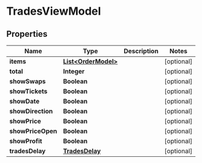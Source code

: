 # TradesViewModel

## Properties
Name | Type | Description | Notes
------------ | ------------- | ------------- | -------------
**items** | [**List&lt;OrderModel&gt;**](OrderModel.md) |  |  [optional]
**total** | **Integer** |  |  [optional]
**showSwaps** | **Boolean** |  |  [optional]
**showTickets** | **Boolean** |  |  [optional]
**showDate** | **Boolean** |  |  [optional]
**showDirection** | **Boolean** |  |  [optional]
**showPrice** | **Boolean** |  |  [optional]
**showPriceOpen** | **Boolean** |  |  [optional]
**showProfit** | **Boolean** |  |  [optional]
**tradesDelay** | [**TradesDelay**](TradesDelay.md) |  |  [optional]
